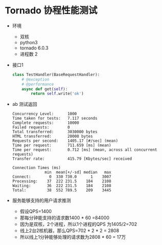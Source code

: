 # Tornado  协程性能测试

- 环境

  - 双核
  - python3
  - tornado 6.0.3
  - 进程数 2

- 接口1

  ```python
  class TestHandler(BaseRequestHandler):
      # @exception
      # @performance
      async def get(self):
          return self.write('ok')
  ```

- ab 测试返回

  ```shell
  Concurrency Level:      1000
  Time taken for tests:   7.117 seconds
  Complete requests:      10000
  Failed requests:        0
  Total transferred:      3030000 bytes
  HTML transferred:       20000 bytes
  Requests per second:    1405.17 [#/sec] (mean)
  Time per request:       711.659 [ms] (mean)
  Time per request:       0.712 [ms] (mean, across all concurrent requests)
  Transfer rate:          415.79 [Kbytes/sec] received
  
  Connection Times (ms)
                min  mean[+/-sd] median   max
  Connect:        0  330 730.0      1    3007
  Processing:    37  222 231.5    184    2108
  Waiting:       36  222 231.5    184    2108
  Total:         38  552 789.5    209    3445
  ```

  

- 服务能够支持的用户请求推测
  - 假设QPS=1400
  - 那每分钟能支持的请求数1400 * 60 =84000
  - 因为是双核，2个进程，所以1个进程的QPS 为1405/2=702
  - 线上2台2核机器，那么QPS=702 * 2 * 2 = 2808
  - 所以线上1分钟能够处理的请求数为2808 * 60 = 17万

